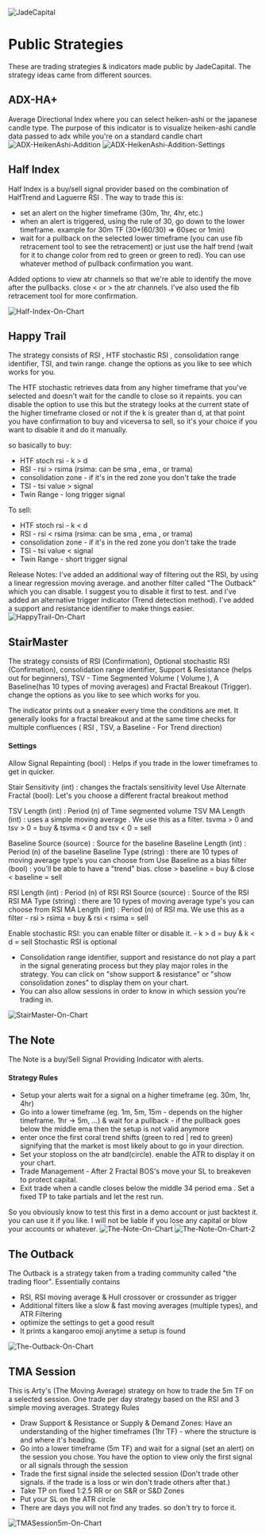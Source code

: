 ![JadeCapital](https://res.cloudinary.com/xplorestate/image/upload/v1668242257/Untitled_design_2_myc9ld.png)
# Public Strategies
These are trading strategies & indicators made public by JadeCapital. The strategy ideas came from different sources.

## ADX-HA+
Average Directional Index where you can select heiken-ashi or the japanese candle type. The purpose of this indicator is to visualize heiken-ashi candle data passed to adx while you're on a standard candle chart 
![ADX-HeikenAshi-Addition](https://res.cloudinary.com/xplorestate/image/upload/v1668242925/Screenshot_2022-11-12_114826_fdfebb.png)
![ADX-HeikenAshi-Addition-Settings](https://res.cloudinary.com/xplorestate/image/upload/v1668243014/Screenshot_2022-11-12_114958_d4kezj.png)

## Half Index
Half Index is a buy/sell signal provider based on the combination of HalfTrend and Laguerre RSI .
The way to trade this is:
- set an alert on the higher timeframe (30m, 1hr, 4hr, etc.)
- when an alert is triggered, using the rule of 30, go down to the lower timeframe. example for 30m TF (30*(60/30) => 60sec or 1min)
- wait for a pullback on the selected lower timeframe (you can use fib retracement tool to see the retracement) or just use the half trend (wait for it to change color from red to green or green to red). You can use whatever method of pullback confirmation you want. 

Added options to view atr channels so that we're able to identify the move after the pullbacks. close < or > the atr channels.
I've also used the fib retracement tool for more confirmation. 

![Half-Index-On-Chart](https://res.cloudinary.com/xplorestate/image/upload/v1668245657/Screenshot_2022-11-12_123358_nh3cfg.png)

## Happy Trail
The strategy consists of RSI , HTF stochastic RSI , consolidation range identifier, TSI, and twin range. change the options as you like to see which works for you.

The HTF stochastic retrieves data from any higher timeframe that you've selected and doesn't wait for the candle to close so it repaints. you can disable the option to use this but the strategy looks at the current state of the higher timeframe closed or not if the k is greater than d, at that point you have confirmation to buy and viceversa to sell, so it's your choice if you want to disable it and do it manually.

so basically to buy:
- HTF stoch rsi - k > d
- RSI - rsi > rsima (rsima: can be sma , ema , or trama)
- consolidation zone - if it's in the red zone you don't take the trade
- TSI - tsi value > signal
- Twin Range - long trigger signal

To sell:
- HTF stoch rsi - k < d
- RSI - rsi < rsima (rsima: can be sma , ema , or trama)
- consolidation zone - if it's in the red zone you don't take the trade
- TSI - tsi value < signal
- Twin Range - short trigger signal

Release Notes: I've added an additional way of filtering out the RSI, by using a linear regression moving average. and another filter called "The Outback" which you can disable. I suggest you to disable it first to test. and I've added an alternative trigger indicator (Trend detection method). I've added a support and resistance identifier to make things easier.
![HappyTrail-On-Chart](https://res.cloudinary.com/xplorestate/image/upload/v1668243743/Screenshot_2022-11-12_120208_qfrrm3.png)

## StairMaster
The strategy consists of RSI (Confirmation), Optional stochastic RSI (Confirmation), consolidation range identifier, Support & Resistance (helps out for beginners), TSV - Time Segmented Volume ( Volume ), A Baseline(has 10 types of moving averages) and Fractal Breakout (Trigger). change the options as you like to see which works for you.

The indicator prints out a sneaker every time the conditions are met. It generally looks for a fractal breakout and at the same time checks for multiple confluences ( RSI , TSV, a Baseline - For Trend direction)

#### Settings

Allow Signal Repainting (bool) : Helps if you trade in the lower timeframes to get in quicker.

Stair Sensitivity (int) : changes the fractals sensitivity level
Use Alternate Fractal (bool): Let's you choose a different fractal breakout method

TSV Length (int) : Period (n) of Time segmented volume
TSV MA Length (int) : uses a simple moving average . We use this as a filter. tsvma > 0 and tsv > 0 = buy & tsvma < 0 and tsv < 0 = sell

Baseline Source (source) : Source for the baseline
Baseline Length (int) : Period (n) of the baseline
Baseline Type (string) : there are 10 types of moving average type's you can choose from
Use Baseline as a bias filter (bool) : you'll be able to have a "trend" bias. close > baseline = buy & close < baseline = sell

RSI Length (int) : Period (n) of RSI
RSI Source (source) : Source of the RSI
RSI MA Type (string) : there are 10 types of moving average type's you can choose from
RSI MA Length (int) : Period (n) of RSI ma. We use this as a filter - rsi > rsima = buy & rsi < rsima = sell

Enable stochastic RSI: you can enable filter or disable it. - k > d = buy & k < d = sell
Stochastic RSI is optional

- Consolidation range identifier, support and resistance do not play a part in the signal generating process but they play major roles in the strategy. You can click on "show support & resistance" or "show consolidation zones" to display them on your chart.
- You can also allow sessions in order to know in which session you're trading in. 

![StairMaster-On-Chart](https://res.cloudinary.com/xplorestate/image/upload/v1668243612/Screenshot_2022-11-12_115959_vlhnml.png)

## The Note
The Note is a buy/Sell Signal Providing Indicator with alerts.

#### Strategy Rules
- Setup your alerts wait for a signal on a higher timeframe (eg. 30m, 1hr, 4hr)
- Go into a lower timeframe (eg. 1m, 5m, 15m - depends on the higher timeframe. 1hr -> 5m, ...) & wait for a pullback - if the pullback goes below the middle ema then the setup is not valid anymore
- enter once the first coral trend shifts (green to red | red to green) signifying that the market is most likely about to go in your direction.
- Set your stoploss on the atr band(circle). enable the ATR to display it on your chart.
- Trade Management - After 2 Fractal BOS's move your SL to breakeven to protect capital.
- Exit trade when a candle closes below the middle 34 period ema . Set a fixed TP to take partials and let the rest run.

So you obviously know to test this first in a demo account or just backtest it. you can use it if you like. I will not be liable if you lose any capital or blow your accounts or whatever. 
![The-Note-On-Chart](https://res.cloudinary.com/xplorestate/image/upload/v1668243893/Screenshot_2022-11-12_120437_nc0ydo.png)
![The-Note-On-Chart-2](https://res.cloudinary.com/xplorestate/image/upload/v1668244064/Screenshot_2022-11-12_120626_ap71yf.png)

## The Outback
The Outback is a strategy taken from a trading community called "the trading floor". Essentially contains
- RSI, RSI moving average & Hull crossover or crossunder as trigger
- Additional filters like a slow & fast moving averages (multiple types), and ATR Filtering
- optimize the settings to get a good result
- It prints a kangaroo emoji anytime a setup is found

![The-Outback-On-Chart](https://res.cloudinary.com/xplorestate/image/upload/v1668245355/Screenshot_2022-11-12_122851_lwynzz.png)

## TMA Session
This is Arty's (The Moving Average) strategy on how to trade the 5m TF on a selected session. One trade per day strategy based on the RSI and 3 simple moving averages.
Strategy Rules
   - Draw Support & Resistance or Supply & Demand Zones: Have an understanding of the higher timeframes (1hr TF) - where the structure is and where it's heading.
   - Go into a lower timeframe (5m TF) and wait for a signal (set an alert) on the session you chose. You have the option to view only the first signal or all signals through the session
   - Trade the first signal inside the selected session (Don't trade other signals. if the trade is a loss or win don't trade others after that.)
   - Take TP on fixed 1:2.5 RR or on S&R or S&D Zones
   - Put your SL on the ATR circle
   - There are days you will not find any trades. so don't try to force it.
 
![TMASession5m-On-Chart](https://res.cloudinary.com/xplorestate/image/upload/v1668244998/Screenshot_2022-11-12_122305_p4etdx.png)